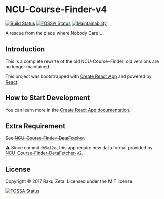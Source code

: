 # NCU-Course-Finder-v4

[![Build Status](https://travis-ci.org/zetaraku/NCU-Course-Finder-v4.svg?branch=master)](https://travis-ci.org/zetaraku/NCU-Course-Finder-v4)
[![FOSSA Status](https://app.fossa.io/api/projects/git%2Bgithub.com%2Fzetaraku%2FNCU-Course-Finder-v4.svg?type=shield)](https://app.fossa.io/projects/git%2Bgithub.com%2Fzetaraku%2FNCU-Course-Finder-v4?ref=badge_shield)
[![Maintainability](https://api.codeclimate.com/v1/badges/6d937670038b7ebec766/maintainability)](https://codeclimate.com/github/zetaraku/NCU-Course-Finder-v4/maintainability)

A rescue from the place where Nobody Care U.

## Introduction

This is a complete rewrite of the old NCU-Course-Finder; old versions are no longer maintained.

This project was bootstrapped with [Create React App](https://github.com/facebook/create-react-app) and powered by [React](https://reactjs.org/).

## How to Start Development

You can learn more in the [Create React App documentation](https://facebook.github.io/create-react-app/docs/getting-started).

## Extra Requirement

~~See [NCU-Course-Finder-DataFetcher](https://github.com/zetaraku/NCU-Course-Finder-DataFetcher).~~

:warning: Since commit `db5a12a`, this app require new data format provided by [NCU-Course-Finder-DataFetcher-v2](https://github.com/zetaraku/NCU-Course-Finder-DataFetcher-v2).

## License

Copyright © 2017 Raku Zeta. Licensed under the MIT license.

[![FOSSA Status](https://app.fossa.io/api/projects/git%2Bgithub.com%2Fzetaraku%2FNCU-Course-Finder-v4.svg?type=large)](https://app.fossa.io/projects/git%2Bgithub.com%2Fzetaraku%2FNCU-Course-Finder-v4?ref=badge_large)
